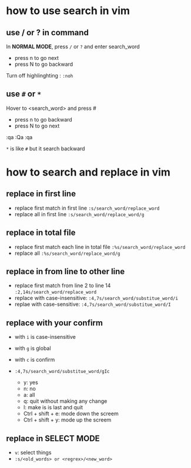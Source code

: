 # how to use search in vim

## use / or ? in command

In **NORMAL MODE**, press `/` or `?` and enter search_word

- press n to go next
- press N to go backward

Turn off highlinghting : `:noh`

## use `#` or `*`

Hover to <search_word> and press #

- press n to go backward
- press N to go next

:qa
:Qa
:qa

`*` is like `#` but it search backward

# how to search and replace in vim

## replace in first line

- replace first match in first line `:s/search_word/replace_word`
- replace all in first line `:s/search_word/replace_word/g`

## replace in total file

- replace first match each line in total file `:%s/search_word/replace_word`
- replace all `:%s/search_word/replace_word/g`

## replace in from line to other line

- replace first match from line 2 to line 14 `:2,14s/search_word/replace_word`
- replace with case-insensitive: `:4,7s/search_word/substitue_word/i`
- replae with case-sensitive: `:4,7s/search_word/substitue_word/I`

## replace with your confirm

- with `i` is case-insensitive
- with `g` is global
- with `c` is confirm

- `:4,7s/search_word/substitue_word/gIc`
  - y: yes
  - n: no
  - a: all
  - q: quit without making any change
  - l: make is is last and quit
  - Ctrl + shift + e: mode down the screem
  - Ctrl + shift + y: mode up the screem

## replace in SELECT MODE

- `v`: select things
- `:s/<old_words> or <regrex>/<new_word>`
